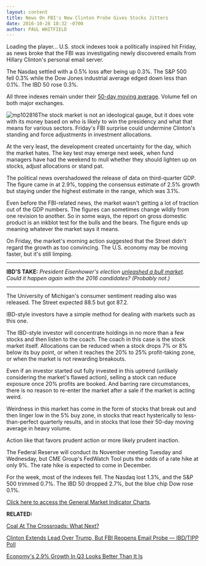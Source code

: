 ```yaml
---
layout: content
title: News On FBI's New Clinton Probe Gives Stocks Jitters
date: 2016-10-28 18:32 -0700
author: PAUL WHITFIELD
---
```






Loading the player...
U.S. stock indexes took a politically inspired hit Friday, as news broke that the FBI was investigating newly discovered emails from Hillary Clinton's personal email server.


The Nasdaq settled with a 0.5% loss after being up 0.3%. The S&P 500 fell 0.3% while the Dow Jones industrial average edged down less than 0.1%. The IBD 50 rose 0.3%.


All three indexes remain under their [50-day moving average](https://www.investors.com/how-to-invest/investors-corner/50-day-moving-average/). Volume fell on both major exchanges.


![mp102816](https://www.investors.com/wp-content/uploads/2016/10/MP102816-155x300.png)The stock market is not an ideological gauge, but it does vote with its money based on who is likely to win the presidency and what that means for various sectors. Friday's FBI surprise could undermine Clinton's standing and force adjustments in investment allocations.


At the very least, the development created uncertainty for the day, which the market hates. The key test may emerge next week, when fund managers have had the weekend to mull whether they should lighten up on stocks, adjust allocations or stand pat.


The political news overshadowed the release of data on third-quarter GDP. The figure came in at 2.9%, topping the consensus estimate of 2.5% growth but staying under the highest estimate in the range, which was 3.1%.


Even before the FBI-related news, the market wasn't getting a lot of traction out of the GDP numbers. The figures can sometimes change wildly from one revision to another. So in some ways, the report on gross domestic product is an inkblot test for the bulls and the bears. The figure ends up meaning whatever the market says it means.


On Friday, the market's morning action suggested that the Street didn't regard the growth as too convincing. The U.S. economy may be moving faster, but it's still limping.




---


**IBD'S TAKE:** *President Eisenhower's election [unleashed a bull market](https://www.investors.com/how-to-invest/investors-corner/eisenhowers-bull-market-in-first-term-provided-a-lot-to-like/). Could it happen again with the 2016 candidates? (Probably not.)*




---


The University of Michigan's consumer sentiment reading also was released. The Street expected 88.5 but got 87.2.


IBD-style investors have a simple method for dealing with markets such as this one.


The IBD-style investor will concentrate holdings in no more than a few stocks and then listen to the coach. The coach in this case is the stock market itself. Allocations can be reduced when a stock drops 7% or 8% below its buy point, or when it reaches the 20% to 25% profit-taking zone, or when the market is not rewarding breakouts.


Even if an investor started out fully invested in this uptrend (unlikely considering the market's flawed action), selling a stock can reduce exposure once 20% profits are booked. And barring rare circumstances, there is no reason to re-enter the market after a sale if the market is acting weird.


Weirdness in this market has come in the form of stocks that break out and then linger low in the 5% buy zone, in stocks that react hysterically to less-than-perfect quarterly results, and in stocks that lose their 50-day moving average in heavy volume.


Action like that favors prudent action or more likely prudent inaction.


The Federal Reserve will conduct its November meeting Tuesday and Wednesday, but CME Group's FedWatch Tool puts the odds of a rate hike at only 9%. The rate hike is expected to come in December.


For the week, most of the indexes fell. The Nasdaq lost 1.3%, and the S&P 500 trimmed 0.7%. The IBD 50 dropped 2.7%, but the blue chip Dow rose 0.1%.


[Click here to access the General Market Indicator Charts](https://www.investors.com/wp-content/uploads/2016/10/GMI_103116.pdf).


**RELATED:**


[Coal At The Crossroads: What Next?](https://www.investors.com/research/industry-snapshot/coal-snapshot/)


[Clinton Extends Lead Over Trump, But FBI Reopens Email Probe — IBD/TIPP Poll](https://www.investors.com/politics/clinton-extends-lead-over-trump-to-3-points-and-99-million-ibdtipp-poll/)


[Economy's 2.9% Growth In Q3 Looks Better Than It Is](https://www.investors.com/news/economy/economy-grew-2-9-in-q3-faster-than-expected/)




